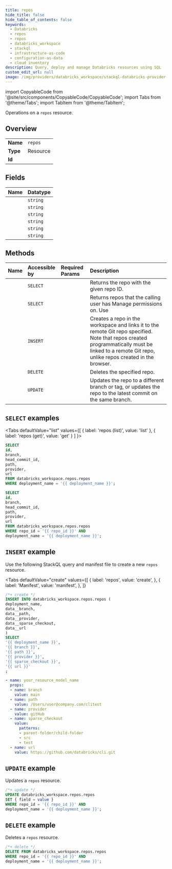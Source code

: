 ```yaml
---
title: repos
hide_title: false
hide_table_of_contents: false
keywords:
  - Databricks
  - repos
  - repos
  - databricks_workspace
  - stackql
  - infrastructure-as-code
  - configuration-as-data
  - cloud inventory
description: Query, deploy and manage Databricks resources using SQL
custom_edit_url: null
image: /img/providers/databricks_workspace/stackql-databricks-provider-featured-image.png
---
```


import CopyableCode from '@site/src/components/CopyableCode/CopyableCode';
import Tabs from '@theme/Tabs';
import TabItem from '@theme/TabItem';

Operations on a <code>repos</code> resource.  

## Overview
<table><tbody>
<tr><td><b>Name</b></td><td><code>repos</code></td></tr>
<tr><td><b>Type</b></td><td>Resource</td></tr>
<tr><td><b>Id</b></td><td><CopyableCode code="databricks_workspace.repos.repos" /></td></tr>
</tbody></table>

## Fields
| Name | Datatype |
|:-----|:---------|
| <CopyableCode code="id" /> | `string` |
| <CopyableCode code="branch" /> | `string` |
| <CopyableCode code="head_commit_id" /> | `string` |
| <CopyableCode code="path" /> | `string` |
| <CopyableCode code="provider" /> | `string` |
| <CopyableCode code="url" /> | `string` |

## Methods
| Name | Accessible by | Required Params | Description |
|:-----|:--------------|:----------------|:------------|
| <CopyableCode code="get" /> | `SELECT` | <CopyableCode code="repo_id, deployment_name" /> | Returns the repo with the given repo ID. |
| <CopyableCode code="list" /> | `SELECT` | <CopyableCode code="deployment_name" /> | Returns repos that the calling user has Manage permissions on. Use |
| <CopyableCode code="create" /> | `INSERT` | <CopyableCode code="deployment_name" /> | Creates a repo in the workspace and links it to the remote Git repo specified. Note that repos created programmatically must be linked to a remote Git repo, unlike repos created in the browser. |
| <CopyableCode code="delete" /> | `DELETE` | <CopyableCode code="repo_id, deployment_name" /> | Deletes the specified repo. |
| <CopyableCode code="update" /> | `UPDATE` | <CopyableCode code="repo_id, deployment_name" /> | Updates the repo to a different branch or tag, or updates the repo to the latest commit on the same branch. |

## `SELECT` examples

<Tabs
    defaultValue="list"
    values={[
        { label: 'repos (list)', value: 'list' },
        { label: 'repos (get)', value: 'get' }
    ]
}>
<TabItem value="list">

```sql
SELECT
id,
branch,
head_commit_id,
path,
provider,
url
FROM databricks_workspace.repos.repos
WHERE deployment_name = '{{ deployment_name }}';
```

</TabItem>
<TabItem value="get">

```sql
SELECT
id,
branch,
head_commit_id,
path,
provider,
url
FROM databricks_workspace.repos.repos
WHERE repo_id = '{{ repo_id }}' AND
deployment_name = '{{ deployment_name }}';
```

</TabItem>
</Tabs>

## `INSERT` example

Use the following StackQL query and manifest file to create a new <code>repos</code> resource.

<Tabs
    defaultValue="create"
    values={[
        { label: 'repos', value: 'create', },
        { label: 'Manifest', value: 'manifest', },
    ]}
>
<TabItem value="create">

```sql
/*+ create */
INSERT INTO databricks_workspace.repos.repos (
deployment_name,
data__branch,
data__path,
data__provider,
data__sparse_checkout,
data__url
)
SELECT 
'{{ deployment_name }}',
'{{ branch }}',
'{{ path }}',
'{{ provider }}',
'{{ sparse_checkout }}',
'{{ url }}'
;
```

</TabItem>
<TabItem value="manifest">

```yaml
- name: your_resource_model_name
  props:
  - name: branch
    value: main
  - name: path
    value: /Users/user@company.com/clitest
  - name: provider
    value: gitHub
  - name: sparse_checkout
    value:
      patterns:
      - parent-folder/child-folder
      - src
      - test
  - name: url
    value: https://github.com/databricks/cli.git

```

</TabItem>
</Tabs>

## `UPDATE` example

Updates a <code>repos</code> resource.

```sql
/*+ update */
UPDATE databricks_workspace.repos.repos
SET { field = value }
WHERE repo_id = '{{ repo_id }}' AND
deployment_name = '{{ deployment_name }}';
```

## `DELETE` example

Deletes a <code>repos</code> resource.

```sql
/*+ delete */
DELETE FROM databricks_workspace.repos.repos
WHERE repo_id = '{{ repo_id }}' AND
deployment_name = '{{ deployment_name }}';
```
